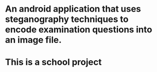 
An android application that uses steganography techniques to encode examination questions into an image file.
============================================================================================================

This is a school project
=======================
